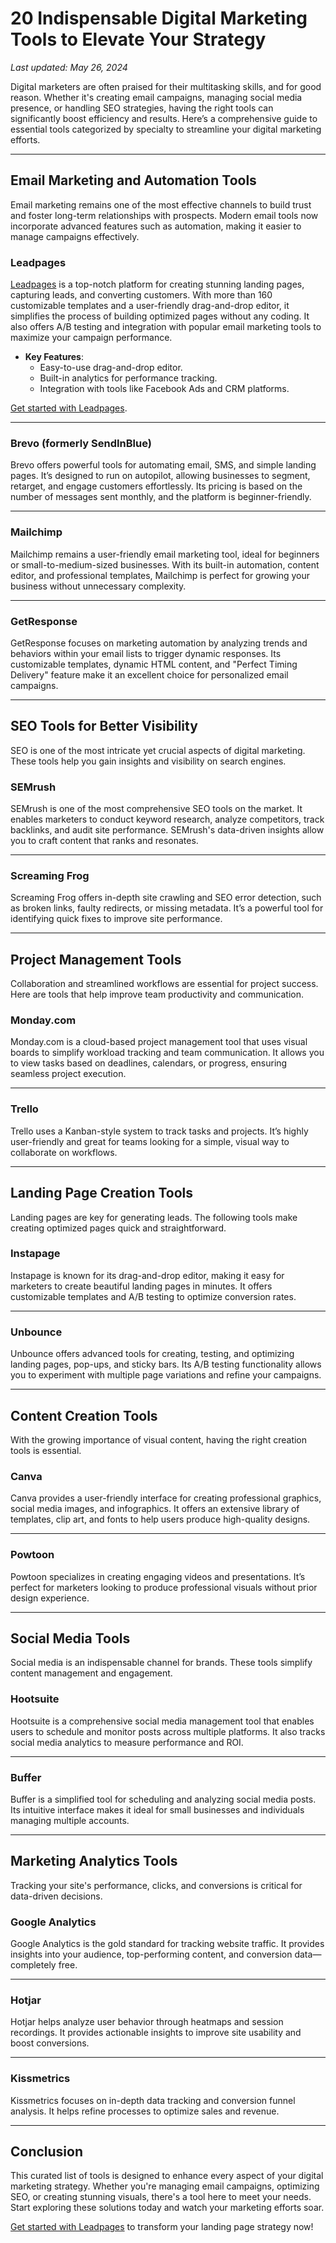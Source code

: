 # 20 Indispensable Digital Marketing Tools to Elevate Your Strategy

_Last updated: May 26, 2024_

Digital marketers are often praised for their multitasking skills, and for good reason. Whether it's creating email campaigns, managing social media presence, or handling SEO strategies, having the right tools can significantly boost efficiency and results. Here’s a comprehensive guide to essential tools categorized by specialty to streamline your digital marketing efforts.

---

## Email Marketing and Automation Tools

Email marketing remains one of the most effective channels to build trust and foster long-term relationships with prospects. Modern email tools now incorporate advanced features such as automation, making it easier to manage campaigns effectively.

### **Leadpages**

[Leadpages](https://bit.ly/LEadPages) is a top-notch platform for creating stunning landing pages, capturing leads, and converting customers. With more than 160 customizable templates and a user-friendly drag-and-drop editor, it simplifies the process of building optimized pages without any coding. It also offers A/B testing and integration with popular email marketing tools to maximize your campaign performance.

- **Key Features**:
  - Easy-to-use drag-and-drop editor.
  - Built-in analytics for performance tracking.
  - Integration with tools like Facebook Ads and CRM platforms.

[Get started with Leadpages](https://bit.ly/LEadPages).

---

### Brevo (formerly SendInBlue)

Brevo offers powerful tools for automating email, SMS, and simple landing pages. It’s designed to run on autopilot, allowing businesses to segment, retarget, and engage customers effortlessly. Its pricing is based on the number of messages sent monthly, and the platform is beginner-friendly.

---

### Mailchimp

Mailchimp remains a user-friendly email marketing tool, ideal for beginners or small-to-medium-sized businesses. With its built-in automation, content editor, and professional templates, Mailchimp is perfect for growing your business without unnecessary complexity.

---

### GetResponse

GetResponse focuses on marketing automation by analyzing trends and behaviors within your email lists to trigger dynamic responses. Its customizable templates, dynamic HTML content, and "Perfect Timing Delivery" feature make it an excellent choice for personalized email campaigns.

---

## SEO Tools for Better Visibility

SEO is one of the most intricate yet crucial aspects of digital marketing. These tools help you gain insights and visibility on search engines.

### SEMrush

SEMrush is one of the most comprehensive SEO tools on the market. It enables marketers to conduct keyword research, analyze competitors, track backlinks, and audit site performance. SEMrush's data-driven insights allow you to craft content that ranks and resonates.

---

### Screaming Frog

Screaming Frog offers in-depth site crawling and SEO error detection, such as broken links, faulty redirects, or missing metadata. It’s a powerful tool for identifying quick fixes to improve site performance.

---

## Project Management Tools

Collaboration and streamlined workflows are essential for project success. Here are tools that help improve team productivity and communication.

### Monday.com

Monday.com is a cloud-based project management tool that uses visual boards to simplify workload tracking and team communication. It allows you to view tasks based on deadlines, calendars, or progress, ensuring seamless project execution.

---

### Trello

Trello uses a Kanban-style system to track tasks and projects. It’s highly user-friendly and great for teams looking for a simple, visual way to collaborate on workflows.

---

## Landing Page Creation Tools

Landing pages are key for generating leads. The following tools make creating optimized pages quick and straightforward.

### Instapage

Instapage is known for its drag-and-drop editor, making it easy for marketers to create beautiful landing pages in minutes. It offers customizable templates and A/B testing to optimize conversion rates.

---

### Unbounce

Unbounce offers advanced tools for creating, testing, and optimizing landing pages, pop-ups, and sticky bars. Its A/B testing functionality allows you to experiment with multiple page variations and refine your campaigns.

---

## Content Creation Tools

With the growing importance of visual content, having the right creation tools is essential.

### Canva

Canva provides a user-friendly interface for creating professional graphics, social media images, and infographics. It offers an extensive library of templates, clip art, and fonts to help users produce high-quality designs.

---

### Powtoon

Powtoon specializes in creating engaging videos and presentations. It’s perfect for marketers looking to produce professional visuals without prior design experience.

---

## Social Media Tools

Social media is an indispensable channel for brands. These tools simplify content management and engagement.

### Hootsuite

Hootsuite is a comprehensive social media management tool that enables users to schedule and monitor posts across multiple platforms. It also tracks social media analytics to measure performance and ROI.

---

### Buffer

Buffer is a simplified tool for scheduling and analyzing social media posts. Its intuitive interface makes it ideal for small businesses and individuals managing multiple accounts.

---

## Marketing Analytics Tools

Tracking your site's performance, clicks, and conversions is critical for data-driven decisions.

### Google Analytics

Google Analytics is the gold standard for tracking website traffic. It provides insights into your audience, top-performing content, and conversion data—completely free.

---

### Hotjar

Hotjar helps analyze user behavior through heatmaps and session recordings. It provides actionable insights to improve site usability and boost conversions.

---

### Kissmetrics

Kissmetrics focuses on in-depth data tracking and conversion funnel analysis. It helps refine processes to optimize sales and revenue.

---

## Conclusion

This curated list of tools is designed to enhance every aspect of your digital marketing strategy. Whether you're managing email campaigns, optimizing SEO, or creating stunning visuals, there's a tool here to meet your needs. Start exploring these solutions today and watch your marketing efforts soar.

[Get started with Leadpages](https://bit.ly/LEadPages) to transform your landing page strategy now!
